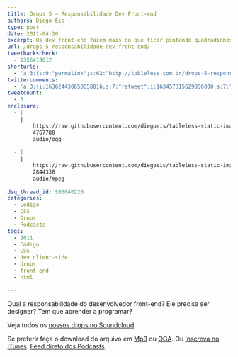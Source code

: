 ```yaml
---
title: Drops 5 – Responsabilidade Dev Front-end
authors: Diego Eis
type: post
date: 2011-04-20
excerpt: Os dev front-end fazem mais do que ficar pintando quadradinhos o dia inteiro.
url: /drops-5-responsabilidade-dev-front-end/
tweetbackscheck:
  - 1356413012
shorturls:
  - 'a:3:{s:9:"permalink";s:62:"http://tableless.com.br/drops-5-responsabilidade-dev-front-end";s:7:"tinyurl";s:26:"http://tinyurl.com/3gt3z8w";s:4:"isgd";s:19:"http://is.gd/SNw9iS";}'
twittercomments:
  - 'a:3:{i:163624430650658816;s:7:"retweet";i:163457315629056000;s:7:"retweet";i:163457053992562688;s:7:"retweet";}'
tweetcount:
  - 5
enclosure:
  - |
    |
        https://raw.githubusercontent.com/diegoeis/tableless-static-images/master/2011/04/drops5-dev-frontend.ogg
        4767788
        audio/ogg
        
  - |
    |
        https://raw.githubusercontent.com/diegoeis/tableless-static-images/master/2011/04/drops5-dev-frontend.mp3
        2844338
        audio/mpeg
        
dsq_thread_id: 503040220
categories:
  - Código
  - CSS
  - Drops
  - Podcasts
tags:
  - 2011
  - Código
  - CSS
  - dev client-side
  - drops
  - front-end
  - html

---
```

Qual a responsabilidade do desenvolvedor front-end? Ele precisa ser designer? Tem que aprender a programar? 

<!--audio controls> 
<source src="https://raw.githubusercontent.com/diegoeis/tableless-static-images/master/2011/04/drops5-dev-frontend.ogg" type="audio/ogg" />
<source src="https://raw.githubusercontent.com/diegoeis/tableless-static-images/master/2011/04/drops5-dev-frontend.mp3" type="audio/mpeg" />
 Se preferir faça o download do arquivo em <a href="https://raw.githubusercontent.com/diegoeis/tableless-static-images/master/2011/04/drops5-dev-frontend.mp3" title="Audio MP3">Mp3</a> ou <a href="https://raw.githubusercontent.com/diegoeis/tableless-static-images/master/2011/04/drops5-dev-frontend.ogg" title="Audio OGG">OGA</a>.
</audio-->



Veja todos os [nossos drops no Soundcloud][1].

Se preferir faça o download do arquivo em [Mp3][2] ou [OGA][3]. Ou [inscreva no iTunes][4]. <a href="http://tableless.com.br/?feed=podcast" rel="external">Feed direto dos Podcasts</a>.

 [1]: http://soundcloud.com/tableless
 [2]: https://raw.githubusercontent.com/diegoeis/tableless-static-images/master/2011/04/drops5-dev-frontend.mp3 "Audio MP3"
 [3]: https://raw.githubusercontent.com/diegoeis/tableless-static-images/master/2011/04/drops5-dev-frontend.ogg "Audio OGG"
 [4]: http://itunes.apple.com/us/podcast/tableless-desenvolvimento/id73330789 "Drops do Tableless no iTunes."